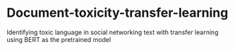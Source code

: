 # Document-toxicity-transfer-learning
Identifying toxic language in social networking text with transfer learning using BERT as the pretrained model
